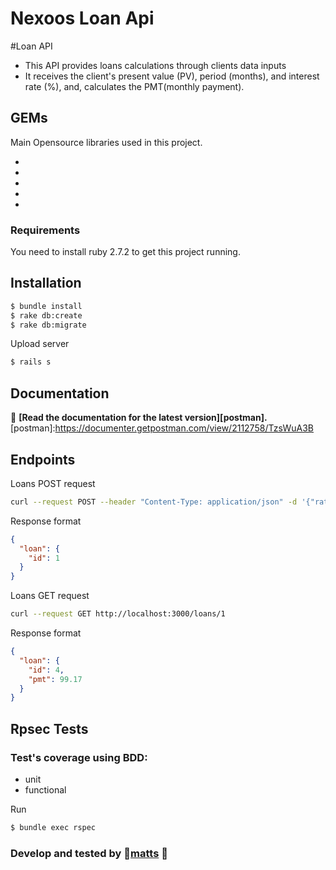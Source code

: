# Nexoos Loan Api

#Loan API
- This API provides loans calculations through 
clients data inputs
- It receives the client's present value (PV), period (months), and interest rate (%), and, calculates the PMT(monthly payment).

## GEMs 

Main Opensource libraries used in this project.

- [sackcors]:https://github.com/cyu/rack-cors
- [sbuider]:https://github.com/rails/jbuilder
- [sspec]:https://github.com/rspec/rspec
- [sactoryBot]:https://github.com/thoughtbot/factory_bot
- [shouldasatchers]:https://github.com/thoughtbot/shoulda-matchers

### Requirements

You need to install ruby 2.7.2 to get this project running.
## Installation

```sh
$ bundle install
$ rake db:create
$ rake db:migrate
```

Upload server

```sh
$ rails s
```

## Documentation

📖 **[Read the documentation for the latest version][postman].** 
[postman]:https://documenter.getpostman.com/view/2112758/TzsWuA3B

## Endpoints

Loans POST request

```sh
curl --request POST --header "Content-Type: application/json" -d '{"rate": 0.2, "value": 1000,"months_period": 12}' http://localhost:3000/loans
```
Response format

```json
{
  "loan": {
    "id": 1
  }
}
```
Loans GET request

```sh
curl --request GET http://localhost:3000/loans/1
```

Response format

```json
{
  "loan": {
    "id": 4,
    "pmt": 99.17
  }
}
```
## Rpsec Tests

### Test's coverage using BDD: 
- unit 
- functional

Run

```sh
$ bundle exec rspec
```

### Develop and tested by  👾**[matts]** 👾
[matts]:https://www.linkedin.com/in/felixmatheus/
